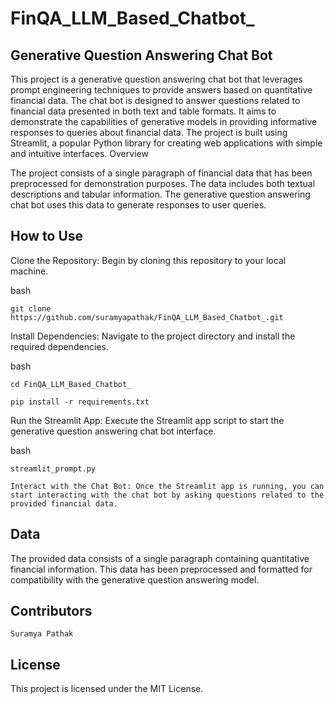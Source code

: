 # FinQA_LLM_Based_Chatbot_
 

## Generative Question Answering Chat Bot

This project is a generative question answering chat bot that leverages prompt engineering techniques to provide answers based on quantitative financial data. The chat bot is designed to answer questions related to financial data presented in both text and table formats. It aims to demonstrate the capabilities of generative models in providing informative responses to queries about financial data. The project is built using Streamlit, a popular Python library for creating web applications with simple and intuitive interfaces.
Overview

The project consists of a single paragraph of financial data that has been preprocessed for demonstration purposes. The data includes both textual descriptions and tabular information. The generative question answering chat bot uses this data to generate responses to user queries.

## How to Use

Clone the Repository: Begin by cloning this repository to your local machine.

bash
    
    git clone https://github.com/suramyapathak/FinQA_LLM_Based_Chatbot_.git

Install Dependencies: Navigate to the project directory and install the required dependencies.

bash

    cd FinQA_LLM_Based_Chatbot_
   
    pip install -r requirements.txt

Run the Streamlit App: Execute the Streamlit app script to start the generative question answering chat bot interface.

bash

    streamlit_prompt.py

    Interact with the Chat Bot: Once the Streamlit app is running, you can start interacting with the chat bot by asking questions related to the provided financial data.

## Data

The provided data consists of a single paragraph containing quantitative financial information. This data has been preprocessed and formatted for compatibility with the generative question answering model.

## Contributors

    Suramya Pathak

## License

This project is licensed under the MIT License.
